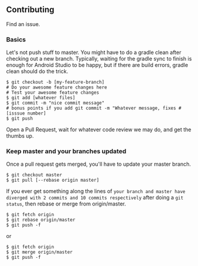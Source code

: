 
## Contributing
Find an issue.

### Basics
Let's not push stuff to master. You might have to do a gradle clean after checking out a new branch. Typically, waiting for the gradle sync to finish is enough for Android Studio to be happy, but if there are build errors, gradle clean should do the trick.
```
$ git checkout -b [my-feature-branch]
# Do your awesome feature changes here
# Test your awesome feature changes
$ git add [whatever files]
$ git commit -m "nice commit message"
# bonus points if you add git commit -m "Whatever message, fixes #[isssue number]
$ git push
```
Open a Pull Request, wait for whatever code review we may do, and get the thumbs up.

### Keep master and your branches updated
Once a pull request gets merged, you'll have to update your master branch.
```
$ git checkout master
$ git pull [--rebase origin master]
```
If you ever get something along the lines of `your branch and master have diverged with 2 commits and 10 commits respectively` after doing a `git status`, then rebase or merge from origin/master.

```
$ git fetch origin
$ git rebase origin/master
$ git push -f
```
or
```
$ git fetch origin
$ git merge origin/master
$ git push -f
```
